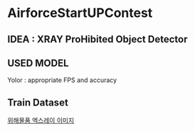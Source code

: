 # AirforceStartUPContest

## IDEA : XRAY ProHibited Object Detector

## USED MODEL
Yolor : appropriate FPS and accuracy

## Train Dataset
<a href="https://aihub.or.kr/aidata/33">위해물품 엑스레이 이미지</a>

